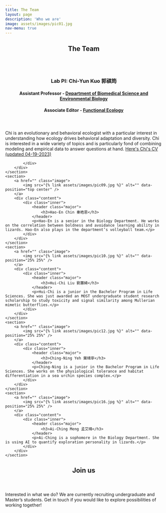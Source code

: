 ```yaml
---
title: The Team
layout: page
description: 'Who we are'
image: assets/images/pic01.jpg
nav-menu: true
---
```


<!-- Main -->
<div id="main">

<!-- One -->
<section id="one">
	<div class="inner">
		<header class="major">
			<h2>The Team</h2>
		</header>
	</div>
</section>

<!-- Two -->
<section id="two" class="spotlights">
	<section>
		<a href="" class="image">
			<img src="{% link assets/images/pic08.jpg %}" alt="" data-position="center center" />
		</a>
		<div class="content">
			<div class="inner">
				<header class="major">
					<h3>Lab PI: Chi-Yun Kuo 郭祺筠</h3>
					<h4>Assistant Professor - <a href= "https://biology.kmu.edu.tw/index.php/zh-tw/">Department of Biomedical Science and Environmental Biology</a></h4>
					<h4>Associate Editor - <a href= "https://besjournals.onlinelibrary.wiley.com/journal/13652435">Functional Ecology</a></h4>
				</header>
				<p>Chi is an evolutionary and behavioral ecologist with a particular interest in understanding how ecology drives behavioral adaptation and diversity. Chi is interested in a wide variety of topics and is particularly fond of combining modeling and empirical data to answer questions at hand. <a href= "https://drive.google.com/file/d/1CjfZiWZERCuoD7StaAF2MoZA1i44fm9f/view?usp=sharing">Here's Chi's CV (updated 04-19-2023)</a></p>
				
			</div>
		</div>
	</section>
	<section>
		<a href="" class="image">
			<img src="{% link assets/images/pic09.jpg %}" alt="" data-position="top center" />
		</a>
		<div class="content">
			<div class="inner">
				<header class="major">
					<h3>Hao-En Chin 秦皓恩</h3>
				</header>
				<p>Hao-En is a senior in the Biology Department. He works on the correlation between boldness and avoidance learning ability in lizards. Hao-En also plays in the department’s volleyball team.</p>
			</div>
		</div>
	</section>
	<section>
		<a href="" class="image">
			<img src="{% link assets/images/pic10.jpg %}" alt="" data-position="25% 25%" />
		</a>
		<div class="content">
			<div class="inner">
				<header class="major">
					<h3>Hui-Chi Liu 劉蕙綺</h3>
				</header>
				<p>Hui-Chi is a junior in the Bachelor Program in Life Sciences. She was just awarded an MOST undergraduate student research scholarship to study toxicity and signal similarity among Mullerian mimetic butterflies.</p>
			</div>
		</div>
	</section>
	<section>
		<a href="" class="image">
			<img src="{% link assets/images/pic12.jpg %}" alt="" data-position="25% 25%" />
		</a>
		<div class="content">
			<div class="inner">
				<header class="major">
					<h3>Ching-Ning Yeh 葉晴寧</h3>
				</header>
				<p>Ching-Ning is a junior in the Bachelor Program in Life Sciences. She works on the physiological tolerance and habitat differentiation in a sea urchin species complex.</p>
			</div>
		</div>
	</section>
	<section>
		<a href="" class="image">
			<img src="{% link assets/images/pic16.jpg %}" alt="" data-position="25% 25%" />
		</a>
		<div class="content">
			<div class="inner">
				<header class="major">
					<h3>Ai-Ching Meng 孟艾晴</h3>
				</header>
				<p>Ai-Ching is a sophomore in the Biology Department. She is using AI to quantify exploration personality in lizards.</p>
			</div>
		</div>
	</section>	
</section>

<!-- Three -->
<section id="three">
	<div class="inner">
		<header class="major">
			<h2>Join us</h2>
		</header>
		<p>Interested in what we do? We are currently recruiting undergraduate and Master’s students. Get in touch if you would like to explore possibilities of working together!</p>
	</div>
</section>

</div>
